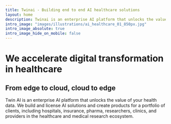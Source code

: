 ```yaml
---
title: Twinai - Building end to end AI healthcare solutions
layout: home
description: Twinai is an enterprise AI platform that unlocks the value of your health data. We build and license AI modules and create products for a portfolio of clients, including hospitals, insurance, pharma, researchers, clinics, and providers.
intro_image: "images/illustrations/ai_healthcare_01_850px.jpg"
intro_image_absolute: true
intro_image_hide_on_mobile: false
---
```


# We accelerate digital transformation in healthcare
## From edge to cloud, cloud to edge

Twin AI is an enterprise AI platform that unlocks the value of your health data.
We build and license AI solutions and create products for a portfolio of clients, including hospitals, insurance, pharma, researchers, clinics, and providers in the healthcare and medical research ecosystem.
